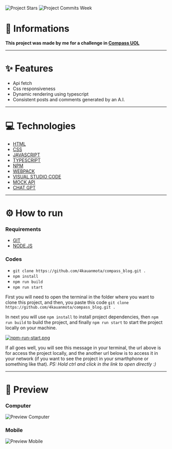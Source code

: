 ![Project Stars](https://img.shields.io/github/stars/4kauanmota/compass_blog?color=1e90ff) ![Project Commits Week](https://img.shields.io/github/commit-activity/w/4kauanmota/compass_blog?color=1e90ff)


# 📄 **Informations**
**This project was made by me for a challenge in [Compass UOL](https://compass.uol/en/home/)**


---

# ✨ **Features**
+ Api fetch
+ Css responsiveness
+ Dynamic rendering using typescript
+ Consistent posts and comments generated by an A.I. 

---

# 💻 **Technologies**
+ [HTML](https://developer.mozilla.org/pt-BR/docs/Web/HTML)
+ [CSS](https://developer.mozilla.org/pt-BR/docs/Web/CSS)
+ [JAVASCRIPT](https://developer.mozilla.org/pt-BR/docs/Web/JavaScript)
+ [TYPESCRIPT](https://www.typescriptlang.org/)
+ [NPM](https://www.npmjs.com/)
+ [WEBPACK](https://webpack.js.org/)
+ [VISUAL STUDIO CODE](https://code.visualstudio.com/)
+ [MOCK API](https://mockapi.io)
+ [CHAT GPT](https://openai.com/blog/chatgpt)

---

# ⚙️ **How to run**
### Requirements
+ [GIT](https://git-scm.com/)
+ [NODE.JS](https://nodejs.org/en)

### Codes
+ `git clone https://github.com/4kauanmota/compass_blog.git .`
+ `npm install`
+ `npm run build`
+ `npm run start`

First you will need to open the terminal in the folder where you want to clone this project, and then, you paste this code `git clone https://github.com/4kauanmota/compass_blog.git .`

In next you will use `npm install` to install project dependencies, then `npm run build` to build the project, and finally `npm run start` to start the project locally on your machine.

[![npm-run-start.png](https://i.postimg.cc/jdqsy9Z5/npm-run-start.png)](https://postimg.cc/0r3RstgR)

If all goes well, you will see this message in your terminal, the url above is for access the project locally, and the another url below is to access it in your network (if you want to see the project in your smarthphone or something like that). 
*PS: Hold ctrl and click in the link to open directly :)*

---

# 👀 **Preview**
### Computer
![Preview Computer](https://i.postimg.cc/Pxg026GP/Computer.gif)

### Mobile
![Preview Mobile](https://i.postimg.cc/NFGCNZJG/Mobile.gif)
